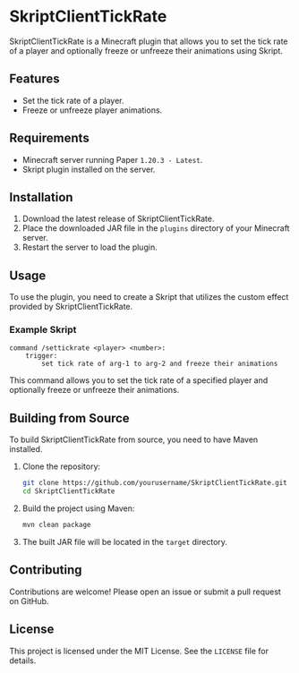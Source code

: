 # SkriptClientTickRate

SkriptClientTickRate is a Minecraft plugin that allows you to set the tick rate of a player and optionally freeze or unfreeze their animations using Skript.

## Features

- Set the tick rate of a player.
- Freeze or unfreeze player animations.

## Requirements

- Minecraft server running Paper `1.20.3 - Latest`.
- Skript plugin installed on the server.

## Installation

1. Download the latest release of SkriptClientTickRate.
2. Place the downloaded JAR file in the `plugins` directory of your Minecraft server.
3. Restart the server to load the plugin.

## Usage

To use the plugin, you need to create a Skript that utilizes the custom effect provided by SkriptClientTickRate.

### Example Skript

```sk
command /settickrate <player> <number>:
    trigger:
        set tick rate of arg-1 to arg-2 and freeze their animations
```

This command allows you to set the tick rate of a specified player and optionally freeze or unfreeze their animations.

## Building from Source

To build SkriptClientTickRate from source, you need to have Maven installed.

1. Clone the repository:
    ```sh
    git clone https://github.com/yourusername/SkriptClientTickRate.git
    cd SkriptClientTickRate
    ```

2. Build the project using Maven:
    ```sh
    mvn clean package
    ```

3. The built JAR file will be located in the `target` directory.

## Contributing

Contributions are welcome! Please open an issue or submit a pull request on GitHub.

## License

This project is licensed under the MIT License. See the `LICENSE` file for details.